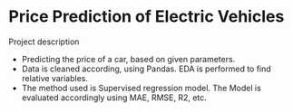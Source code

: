 # Price Prediction of Electric Vehicles
Project description
- Predicting the price of a car, based on given parameters.
- Data is cleaned according, using Pandas. EDA is performed to find relative variables.
- The method used is Supervised regression model. The Model is evaluated accordingly using MAE, RMSE, R2, etc.
